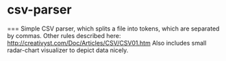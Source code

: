 # csv-parser
===
Simple CSV parser, which splits a file into tokens, which are separated by commas.
Other rules described here: http://creativyst.com/Doc/Articles/CSV/CSV01.htm
Also includes small radar-chart visualizer to depict data nicely.
